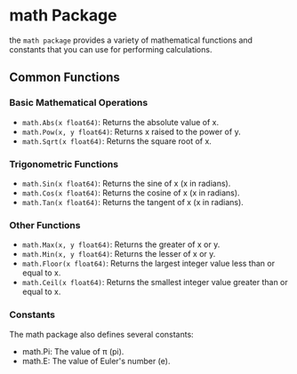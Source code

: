 # math Package

the `math package` provides a variety of mathematical functions and constants that you can use for performing calculations.

## Common Functions

### Basic Mathematical Operations

- `math.Abs(x float64)`: Returns the absolute value of x.
- `math.Pow(x, y float64)`: Returns x raised to the power of y.
- `math.Sqrt(x float64)`: Returns the square root of x.

### Trigonometric Functions

- `math.Sin(x float64)`: Returns the sine of x (x in radians).
- `math.Cos(x float64)`: Returns the cosine of x (x in radians).
- `math.Tan(x float64)`: Returns the tangent of x (x in radians).

### Other Functions

- `math.Max(x, y float64)`: Returns the greater of x or y.
- `math.Min(x, y float64)`: Returns the lesser of x or y.
- `math.Floor(x float64)`: Returns the largest integer value less than or equal to x.
- `math.Ceil(x float64)`: Returns the smallest integer value greater than or equal to x.

### Constants
The math package also defines several constants:

- math.Pi: The value of π (pi).
- math.E: The value of Euler's number (e).
